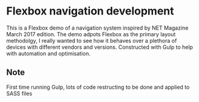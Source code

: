 # Flexbox navigation development

This is a Flexbox demo of a navigation system inspired by NET Magazine March 2017 edition. The demo adpots 
Flexbox as the primary layout methodolgy, I really wanted to see how it behaves over a plethora of devices
with different vendors and versions. Constructed with Gulp to help with automation and optimisation.

## Note 

First time running Gulp, lots of code restructing to be done and applied to SASS files
